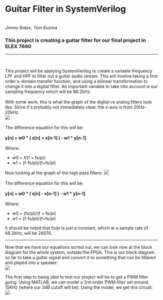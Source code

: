 <h1> Guitar Filter in SystemVerilog </h1>
<br>
<i> Jimmy Bates, Tom Kuzma</i>
<h3> This project is creating a guitar filter for our final project in ELEX 7660 </h3><hr /><br>

This project will be applying SystemVerilog to create a variable frequency LPF and HPF to filter out a guitar audio stream. This will involve taking a first order s-domain transfer function, and using a bilinear transformation to change it into a digital filter. An important variable to take into account is our sampling frequency which will be 88.2kHz.<br><br>
With some work, this is what the graph of the digital vs analog filters look like. Since it's probably not immediately clear, the x-axis is from 20Hz-20kHz.<br>
<img src="https://i.imgur.com/uqeMbO5.jpg">
<br><br>The difference equation for this will be:
<br><br><b>y[n] = w0 * ( x[n] + x[n-1] ) - w1 * y[n-1] </b><br><br>Where:<ul><li>w0 = f/(f + fs/pi)</li><li>w1 = (f-fs/pi)/(f+fs/pi)</li></ul><p>
Now looking at the graph of the high pass filters:
<img src="https://i.imgur.com/Q1w5HoT.jpg">
<br><br>The difference equation for this will be:
<br><br><b>y[n] = w0 * ( x[n] - x[n-1] ) - w1 * y[n-1] </b><br><br>Where:<ul><li>w0 = (fs/pi)/(f + fs/pi)</li><li>w1 = (f-fs/pi)/(f+fs/pi)</li></ul><p>
It should be noted that fs/pi is just a constant, which at a sample rate of 88.2kHz, will be 28074.
<hr />
Now that we have our equations sorted out, we can look now at the block diagram for the whole system, outside the FPGA. This is our block diagram so far to take a guitar signal and convert it to something that can be filtered and played into a speaker:<br><img src="https://i.imgur.com/pBctK4J.png"><p>
The first step to being able to test our project will be to get a PWM filter going. Using MATLAB, we can model a 3rd-order PWM filter set around 15KHz (where our 3dB cutoff will be). Using the model, we get this circuit:<br><img src="https://i.imgur.com/1dnfDlO.png">
